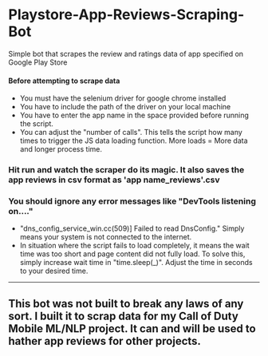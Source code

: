 # Playstore-App-Reviews-Scraping-Bot
Simple bot that scrapes the review and ratings data of app specified on Google Play Store
#### Before attempting to scrape data
- You must have the selenium driver for google chrome installed
- You have to include the path of the driver on your local machine
- You have to enter the app name in the space provided before running the script.
- You can adjust the "number of calls". This tells the script how many times to trigger the JS data loading function. More loads = More data and longer process time.

### Hit run and watch the scraper do its magic. It also saves the app reviews in csv format as 'app name_reviews'.csv
### You should ignore any error messages like "DevTools listening on...."
- "dns_config_service_win.cc(509)] Failed to read DnsConfig." Simply means your system is not connected to the internet.
- In situation where the script fails to load completely, it means the wait time was too short and page content did not fully load. To solve this, simply increase wait time in "time.sleep(_)". Adjust the time in seconds to your desired time.

---

## This bot was not built to break any laws of any sort. I built it to scrap data for my Call of Duty Mobile ML/NLP project. It can and will be used to hather app reviews for other projects.
